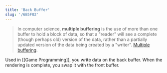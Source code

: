 ```yaml
---
title: 'Back Buffer'
slug: '/6B5F02'
---
```


> In computer science, **multiple buffering** is the use of more than one buffer to hold a block of data, so that a "reader" will see a complete (though perhaps old) version of the data, rather than a partially updated version of the data being created by a "writer". [Multiple buffering](https://en.wikipedia.org/wiki/Multiple_buffering).

Used in [[Game Programming]], you write data on the back buffer.
When the rendering is complete, you swap it with the front buffer.

